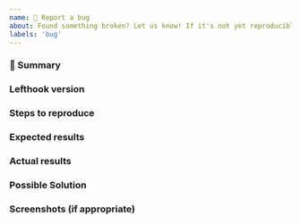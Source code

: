 ```yaml
---
name: 🐞 Report a bug
about: Found something broken? Let us know! If it's not yet reproducible, please `Ask a question` instead.
labels: 'bug'
---
```


### :wrench: Summary

<!-- A brief summary of the problem. -->

### Lefthook version

<!-- The result of `lefthook version -f` -->

### Steps to reproduce

<!-- All bug reports should include detailed steps to reproduce -->

### Expected results

<!-- Outline what you expected to see -->

### Actual results

<!-- Outline the actual results -->

### Possible Solution

<!--- Optionally suggest a fix or reason for the bug -->

### Screenshots (if appropriate)

<!--- If this is a bug that can be represented visually then please provide a screenshot or animated GIF/SVG. Doing so makes it easier to verify and debug issues and will speed up response times -->
